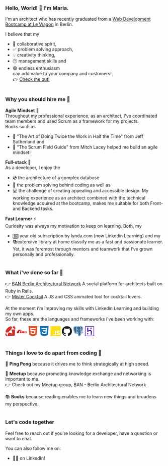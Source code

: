 ### Hello, World! 👋 I'm Maria.

I'm an architect who has recently graduated from a <a href="https://www.lewagon.com/berlin/web-development-course/full-time">Web Development Bootcamp at Le Wagon</a> in Berlin. 

I believe that my
- 🙌 collaborative spirit,
- ✅ problem solving approach,
- 💡 creativity thinking,
- 🕑 management skills and
- 😄 endless enthusiasm<br>
can add value to your company and customers!<br>
👉 <a href="https://mariabraganca.github.io/profile/index.html">Check me out!</a>

#

### Why you should hire me 💪

<strong>Agile Mindset</strong> 🏁<br>
Throughout my professional experience, as an architect, I've coordinated team members and used Scrum as a framework for my projects.<br>
Books such as
- 📕 "The Art of Doing Twice the Work in Half the Time" from Jeff Sutherland and
- 📕 "The Scrum Field Guide" from Mitch Lacey
helped me build an agile mindset!<br> 

<strong>Full-stack</strong> 💼<br>
As a developer, I enjoy the 
- 💿 the architecture of a complex database
- 🧠 the problem solving behind coding as well as
- 💻 the challenge of creating appealing and accessible design.
My working experience as an architect combined with the technical knowledge acquired at the bootcamp, makes me suitable for both Front- and Backend tasks.<br>

<strong>Fast Learner</strong> ⚡<br>
Curiosity was always my motivation to keep on learning. Both, my
- 🔟 year old subscription by lynda.com (now Linkedin Learning) and my
- 📚extensive library at home
classify me as a fast and passionate learner.<br>
Yet, it was foremost through mentors and teamwork that I’ve grown personally and professionally.

#

### What i've done so far 🔨

👉 <a href="https://mariabraganca.github.io/profile/pr_berlinarchnet.html">BAN Berlin Architectural Network</a> A social platform for architects built on Ruby in Rails.<br>
👉 <a href="https://mariabraganca.github.io/profile/pr_mrcocktail.html">Mister Cocktail</a> A JS and CSS animated tool for cocktail lovers.

At the moment i'm improving my skills with Linkedin Learning and building my own apps.<br>
So far, these are the languages and frameworks i've been working with:

<div display="flex">
	<img height="32" width="32" src="https://raw.githubusercontent.com/MariaBraganca/MariaBraganca/master/images/ruby.svg" />
	<img height="32" width="32" src="https://raw.githubusercontent.com/MariaBraganca/MariaBraganca/master/images/rubyonrails.svg" />	
	<img height="32" width="32" src="https://raw.githubusercontent.com/MariaBraganca/MariaBraganca/master/images/html5.svg" />
	<img height="32" width="32" src="https://raw.githubusercontent.com/MariaBraganca/MariaBraganca/master/images/css3.svg" />
	<img height="32" width="32" src="https://raw.githubusercontent.com/MariaBraganca/MariaBraganca/master/images/javascript.svg" />
	<img height="32" width="32" src="https://raw.githubusercontent.com/MariaBraganca/MariaBraganca/master/images/github.svg" />
	<img height="32" width="32" src="https://raw.githubusercontent.com/MariaBraganca/MariaBraganca/master/images/postgresql.svg" />
	<img height="32" width="32" src="https://raw.githubusercontent.com/MariaBraganca/MariaBraganca/master/images/heroku.svg" />
</div>

#

### Things i love to do apart from coding 📌

🏓 <strong>Ping Pong</strong> because it drives me to think strategically at high speed.
 
💬 <strong>Meetup</strong> because promoting knowledge exchange and networking is important to me.<br>
👉 Check out my Meetup group, BAN - Berlin Architectural Network
 
📚 <strong>Books</strong> because reading enables me to learn new things and broadens my perspective.	


#

### Let's code together

Feel free to reach out if you're looking for a developer, have a question or want to chat.

You can also follow me on:
- 🏃‍♂️ on LinkedIn!

<!--
**MariaBraganca/MariaBraganca** is a ✨ _special_ ✨ repository because its `README.md` (this file) appears on your GitHub profile.

Here are some ideas to get you started:

- 🔭 I’m currently working on ...
- 🌱 I’m currently learning ...
- 👯 I’m looking to collaborate on ...
- 🤔 I’m looking for help with ...
- 💬 Ask me about ...
- 📫 How to reach me: ...
- 😄 Pronouns: ...
- ⚡ Fun fact: ...
-->
